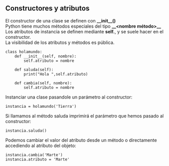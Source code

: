 ## Constructores y atributos

El constructor de una clase se definen con **\_\_init\_\_()** <br />
Python tiene muchos métodos especiales del tipo **\_\_<nombre método>\_\_** <br />
Los atributos de instancia se definen mediante **self.<atributo>**, y se suele hacer en el constructor. <br />
La visibilidad de los atributos y métodos es pública.

    class holamundo:
        def __init__(self, nombre): 
            self.atributo = nombre
    
        def saluda(self):
            print("Hola ",self.atributo)
    
        def cambia(self, nombre):
            self.atributo = nombre

Instanciar una clase pasandole un parámetro al constructor:

    instancia = holamundo('Tierra')

Si llamamos al método saluda imprimirá el parámetro que hemos pasado al constructor:

    instancia.saluda()

Podemos cambiar el valor del atributo desde un método o directamente accediendo al atributo del objeto:

    instancia.cambia('Marte')
    instancia.atributo = 'Marte'



